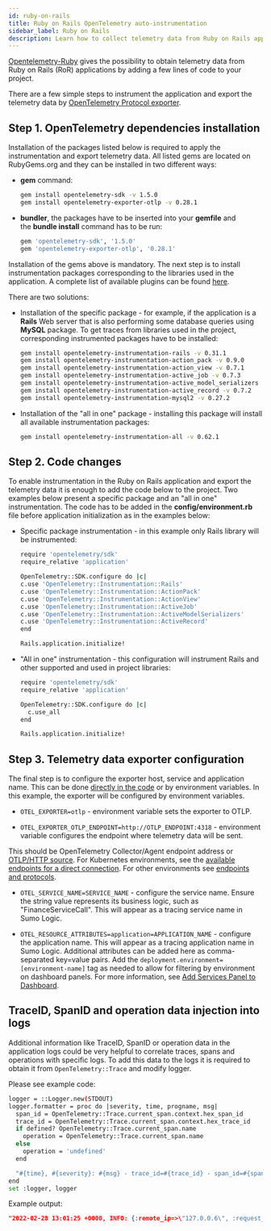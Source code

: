 ```yaml
---
id: ruby-on-rails
title: Ruby on Rails OpenTelemetry auto-instrumentation
sidebar_label: Ruby on Rails
description: Learn how to collect telemetry data from Ruby on Rails applications.
---
```


[Opentelemetry-Ruby](https://github.com/open-telemetry/opentelemetry-ruby) gives the possibility to obtain telemetry data from Ruby on Rails (RoR) applications by adding a few lines of code to your project.

There are a few simple steps to instrument the application and export the telemetry data by [OpenTelemetry Protocol exporter](https://github.com/open-telemetry/opentelemetry-ruby/tree/opentelemetry-exporter-otlp/v0.28.1/exporter/otlp).

## Step 1. OpenTelemetry dependencies installation  

Installation of the packages listed below is required to apply the instrumentation and export telemetry data. All listed gems are located on RubyGems.org and they can be installed in two different ways:

* **gem** command:  

   ```bash
   gem install opentelemetry-sdk -v 1.5.0
   gem install opentelemetry-exporter-otlp -v 0.28.1
   ```

* **bundler**, the packages have to be inserted into your **gemfile** and the **bundle install** command has to be run:  

   ```bash
   gem 'opentelemetry-sdk', '1.5.0'
   gem 'opentelemetry-exporter-otlp', '0.28.1'
   ```

Installation of the gems above is mandatory. The next step is to install instrumentation packages corresponding to the libraries used in the application. A complete list of available plugins can be found [here](https://github.com/open-telemetry/opentelemetry-ruby/tree/master/instrumentation).

There are two solutions:

* Installation of the specific package - for example, if the application is a **Rails** Web server that is also performing some database queries using **MySQL** package. To get traces from libraries used in the project, corresponding instrumented packages have to be installed:  

   ```bash
   gem install opentelemetry-instrumentation-rails -v 0.31.1
   gem install opentelemetry-instrumentation-action_pack -v 0.9.0
   gem install opentelemetry-instrumentation-action_view -v 0.7.1
   gem install opentelemetry-instrumentation-active_job -v 0.7.3
   gem install opentelemetry-instrumentation-active_model_serializers -v 0.20.2
   gem install opentelemetry-instrumentation-active_record -v 0.7.2
   gem install opentelemetry-instrumentation-mysql2 -v 0.27.2
   ```

* Installation of the "all in one" package - installing this package will install all available instrumentation packages:

   ```bash
   gem install opentelemetry-instrumentation-all -v 0.62.1
   ```

## Step 2. Code changes  

To enable instrumentation in the Ruby on Rails application and export the telemetry data it is enough to add the code below to the project. Two examples below present a specific package and an "all in one" instrumentation. The code has to be added in the **config/environment.rb** file before application initialization as in the examples below:

* Specific package instrumentation - in this example only Rails library will be instrumented:  

   ```bash
   require 'opentelemetry/sdk'
   require_relative 'application'

   OpenTelemetry::SDK.configure do |c|
   c.use 'OpenTelemetry::Instrumentation::Rails'
   c.use 'OpenTelemetry::Instrumentation::ActionPack'
   c.use 'OpenTelemetry::Instrumentation::ActionView'
   c.use 'OpenTelemetry::Instrumentation::ActiveJob'
   c.use 'OpenTelemetry::Instrumentation::ActiveModelSerializers'
   c.use 'OpenTelemetry::Instrumentation::ActiveRecord'
   end

   Rails.application.initialize!
   ```

* "All in one" instrumentation - this configuration will instrument Rails and other supported and used in project libraries:  

   ```bash
   require 'opentelemetry/sdk'
   require_relative 'application'

   OpenTelemetry::SDK.configure do |c|
     c.use_all
   end

   Rails.application.initialize!
   ```

## Step 3. Telemetry data exporter configuration  

The final step is to configure the exporter host, service and application name. This can be done [directly in the code](https://github.com/open-telemetry/opentelemetry-ruby/tree/opentelemetry-exporter-otlp/v0.28.1/exporter/otlp#how-do-i-get-started) or by environment variables. In this example, the exporter will be configured by environment variables.

* `OTEL_EXPORTER=otlp` - environment variable sets the exporter to OTLP.

* `OTEL_EXPORTER_OTLP_ENDPOINT=http://OTLP_ENDPOINT:4318` - environment variable configures the endpoint where telemetry data will be sent.  

 This should be OpenTelemetry Collector/Agent endpoint address or [OTLP/HTTP source](/docs/send-data/hosted-collectors/http-source/otlp). For Kubernetes environments, see the [available endpoints for a direct connection](docs/apm/traces/get-started-transaction-tracing/set-up-traces-collection-for-kubernetes-environments.md). For other environments see [endpoints and protocols](docs/apm/traces/get-started-transaction-tracing/set-up-traces-collection-for-other-environments.md).

* `OTEL_SERVICE_NAME=SERVICE_NAME` - configure the service name. Ensure the string value represents its business logic, such as "FinanceServiceCall". This will appear as a tracing service name in Sumo Logic.

* `OTEL_RESOURCE_ATTRIBUTES=application=APPLICATION_NAME` - configure the application name. This will appear as a tracing application name in Sumo Logic. Additional attributes can be added here as comma-separated key=value pairs. Add the `deployment.environment=[environment-name]` tag as needed to allow for filtering by environment on dashboard panels. For more information, see [Add Services Panel to Dashboard](/docs/apm/services-list-map/#add-services-panel-to-dashboard).

## TraceID, SpanID and operation data injection into logs

Additional information like TraceID, SpanID or operation data in the application logs could be very helpful to correlate traces, spans and operations with specific logs. To add this data to the logs it is required to obtain it from `OpenTelemetry::Trace` and modify logger.

Please see example code:

```bash
logger = ::Logger.new(STDOUT)
logger.formatter = proc do |severity, time, progname, msg|
  span_id = OpenTelemetry::Trace.current_span.context.hex_span_id
  trace_id = OpenTelemetry::Trace.current_span.context.hex_trace_id
  if defined? OpenTelemetry::Trace.current_span.name
    operation = OpenTelemetry::Trace.current_span.name
  else
    operation = 'undefined'
  end

  "#{time}, #{severity}: #{msg} - trace_id=#{trace_id} - span_id=#{span_id} - operation=#{operation}\n"
end
set :logger, logger
```

Example output:  

```json
"2022-02-28 13:01:25 +0000, INFO: {:remote_ip=>\"127.0.0.6\", :request_path=>\"/get_beans\", :query_string=>\"\", :request_method=>\"POST\", :execution_time_sec=>0.00033453479409217834, :response_status_code=>200} - trace_id=cdd460d538917f82560cbb91373a05a6 - span_id=12a09921c89fd6e9 - operation=POST /get_beans
```

